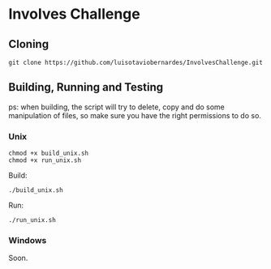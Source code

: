 # Involves Challenge

## Cloning

```
git clone https://github.com/luisotaviobernardes/InvolvesChallenge.git
```

## Building, Running and Testing

ps: when building, the script will try to delete, copy and do some manipulation of files, so make sure you have the right permissions to do so.

### Unix

```
chmod +x build_unix.sh
chmod +x run_unix.sh
```

Build:

```
./build_unix.sh
```

Run:
```
./run_unix.sh
```

### Windows

Soon.



